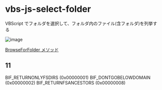 # vbs-js-select-folder
VBScript でフォルダを選択して、フォルダ内のファイル(含フォルダ)を列挙する

![image](https://user-images.githubusercontent.com/1501327/131621428-5438ea0f-f814-42a6-b5bb-d1f51d75a509.png)

[BrowseForFolder メソッド](https://docs.microsoft.com/ja-jp/windows/win32/shell/ishelldispatch-browseforfolder)

## 11
BIF_RETURNONLYFSDIRS (0x00000001)
BIF_DONTGOBELOWDOMAIN (0x00000002)
BIF_RETURNFSANCESTORS (0x00000008)
